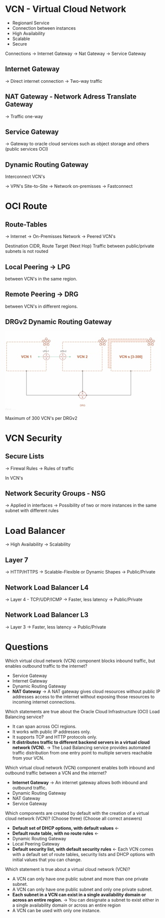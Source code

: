 # VCN - Virtual Cloud Network

* Regionanl Service
* Connection between instances
* High Availability
* Scalable
* Secure

Connections -> Internet Gateway
            -> Nat Gateway
            -> Service Gateway

## Internet Gateway

-> Direct internet connection
-> Two-way traffic

## NAT Gateway - Network Adress Translate Gateway

-> Traffic one-way

## Service Gateway

-> Gateway to oracle cloud services such as object storage and others
(public services OCI)

## Dynamic Routing Gateway

Interconnect VCN's

-> VPN's Site-to-Site
-> Network on-premisses
-> Fastconnect


# OCI Route

## Route-Tables

-> Internet
-> On-Premisses Network
-> Peered VCN's

Destination CIDR, Route Target (Next Hop)
Traffic between public/private subnets is not routed

## Local Peering -> LPG
between VCN's in the same region.

## Remote Peering -> DRG
between VCN's in different regions.

## DRGv2 Dynamic Routing Gateway

<img src="images/drgv2.png" width="700"/>

Maximum of 300 VCN's per DRGv2

# VCN Security

## Secure Lists

-> Firewal Rules
-> Rules of traffic

In VCN's

## Network Security Groups - NSG

-> Applied in interfaces
-> Possibility of two or more instances in the same subnet with different rules

# Load Balancer

-> High Availability
-> Scalability

## Layer 7

-> HTTP/HTTPS
-> Scalable-Flexible or Dynamic Shapes
-> Public/Private

## Network Load Balancer L4

-> Layer 4 - TCP/UDP/ICMP
-> Faster, less latency
-> Public/Private

## Network Load Balancer L3

-> Layer 3
-> Faster, less latency
-> Public/Private


# Questions

Which virtual cloud network (VCN) component blocks inbound traffic, but enables outbound traffic to the internet?
- Service Gateway
- Internet Gateway
- Dynamic Routing Gateway
- **NAT Gateway** -> A NAT gateway gives cloud resources without public IP addresses access to the internet without exposing those resources to incoming internet connections.

Which statements are true about the Oracle Cloud Infrastructure (OCI) Load Balancing service?
- It can span across OCI regions.
- It works with public IP addresses only.
- It supports TCP and HTTP protocols only.
- **It distributes traffic to different backend servers in a virtual cloud network (VCN).** -> The Load Balancing service provides automated traffic distribution from one entry point to multiple servers reachable from your VCN.

Which virtual cloud network (VCN) component enables both inbound and outbound traffic between a VCN and the internet?
- **Internet Gateway** -> An internet gateway allows both inbound and outbound traffic.
- Dynamic Routing Gateway
- NAT Gateway
- Service Gateway

Which components are created by default with the creation of a virtual cloud network (VCN)? (Choose three)
(Choose all correct answers)
- **Default set of DHCP options, with default values** <-
- **Default route table, with no route rules** <-
- Dynamic Routing Gateway
- Local Peering Gateway
- **Default security list, with default security rules** <-
Each VCN comes with a default set of route tables, security lists and DHCP options with initial values that you can change.

Which statement is true about a virtual cloud network (VCN)?
- A VCN can only have one public subnet and more than one private subnet.
- A VCN can only have one public subnet and only one private subnet.
- **Each subnet in a VCN can exist in a single availability domain or across an entire region.** -> You can designate a subnet to exist either in a single availability domain or across an entire region
- A VCN can be used with only one instance.
